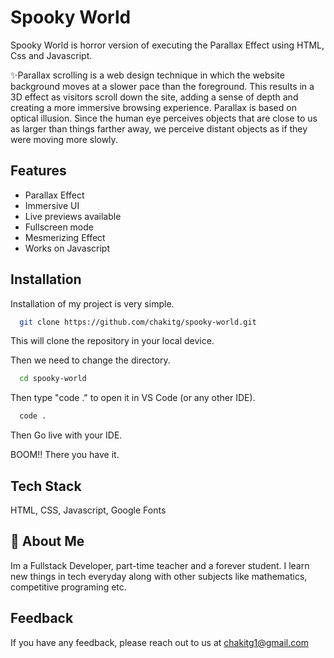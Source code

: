 
# Spooky World

Spooky World is horror version of executing the Parallax Effect using HTML, Css and Javascript.


✨Parallax scrolling is a web design technique in which the website background moves at a slower pace than the foreground. This results in a 3D effect as visitors scroll down the site, adding a sense of depth and creating a more immersive browsing experience.   Parallax is based on optical illusion. Since the human eye perceives objects that are close to us as larger than things farther away, we perceive distant objects as if they were moving more slowly.


## Features

- Parallax Effect
- Immersive UI
- Live previews available
- Fullscreen mode
- Mesmerizing Effect
- Works on Javascript


## Installation

Installation of my project is very simple. 

```bash
  git clone https://github.com/chakitg/spooky-world.git
```
This will clone the repository in your local device.

Then we need to change the directory.

```bash
  cd spooky-world
```

Then type "code ." to open it in VS Code (or any other IDE).
```bash
  code .
```

Then Go live with your IDE.

BOOM!! There you have it.
## Tech Stack

HTML, CSS, Javascript, Google Fonts



## 🚀 About Me
Im a Fullstack Developer, part-time teacher and a forever student. I learn new things in tech everyday along with other subjects like mathematics, competitive programing etc.


## Feedback

If you have any feedback, please reach out to us at chakitg1@gmail.com

